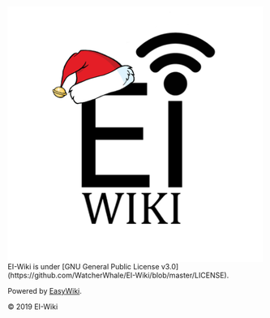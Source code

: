 <img src="/media/kerstlogo.png" style="float: left;margin-right: 25px;" class="max-h-100">
EI-Wiki is under [GNU General Public License v3.0](https://github.com/WatcherWhale/EI-Wiki/blob/master/LICENSE).

Powered by [EasyWiki](https://github.com/WatcherWhale/EasyWiki).

&copy; 2019 EI-Wiki
